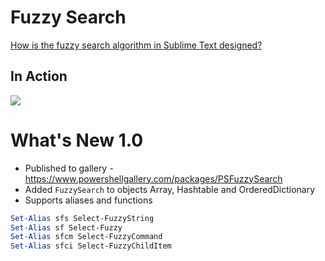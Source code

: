 # Fuzzy Search

[How is the fuzzy search algorithm in Sublime Text designed?](https://www.quora.com/How-is-the-fuzzy-search-algorithm-in-Sublime-Text-designed)

## In Action

![](https://raw.githubusercontent.com/dfinke/PowerShellFuzzySearch/master/media/fuzzysearch.gif)


# What's New 1.0
- Published to gallery - https://www.powershellgallery.com/packages/PSFuzzySearch
- Added `FuzzySearch` to objects Array, Hashtable and OrderedDictionary
- Supports aliases and functions

```powershell
Set-Alias sfs Select-FuzzyString
Set-Alias sf Select-Fuzzy
Set-Alias sfcm Select-FuzzyCommand
Set-Alias sfci Select-FuzzyChildItem
```